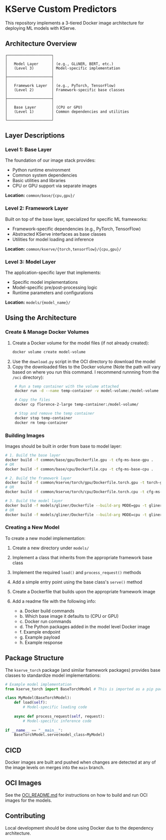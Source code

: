 # KServe Custom Predictors
This repository implements a 3-tiered Docker image architecture for deploying ML models with KServe.

## Architecture Overview

```
┌────────────────────┐
│                    │
│   Model Layer      │ (e.g., GLiNER, BERT, etc.)
│   (Level 3)        │ Model-specific implementation
│                    │
├────────────────────┤
│                    │
│   Framework Layer  │ (e.g., PyTorch, TensorFlow)
│   (Level 2)        │ Framework-specific base classes
│                    │
├────────────────────┤
│                    │
│   Base Layer       │ (CPU or GPU)
│   (Level 1)        │ Common dependencies and utilities
│                    │
└────────────────────┘
```

## Layer Descriptions

### Level 1: Base Layer 
The foundation of our image stack provides:
- Python runtime environment
- Common system dependencies
- Basic utilities and libraries
- CPU or GPU support via separate images

**Location:** `common/base/{cpu,gpu}/`

### Level 2: Framework Layer
Built on top of the base layer, specialized for specific ML frameworks:
- Framework-specific dependencies (e.g., PyTorch, TensorFlow)
- Abstracted KServe interfaces as base classes
- Utilities for model loading and inference

**Location:** `common/kserve/{torch,tensorflow}/{cpu,gpu}/`

### Level 3: Model Layer
The application-specific layer that implements:
- Specific model implementations
- Model-specific pre/post-processing logic
- Runtime parameters and configurations

**Location:** `models/{model_name}/`

## Using the Architecture

### Create & Manage Docker Volumes
1. Create a Docker volume for the model files (if not already created):
   ```bash
   docker volume create model-volume
   ```
2. Use the `download.py` script in the OCI directory to download the model
3. Copy the downloaded files to the Docker volume (Note the path will vary based on where you run this command. I recommend runnning from the `/oci` directory):
   ```bash
    # Run a temp container with the volume attached
    docker run -d --name temp-container -v model-volume:/model-volume alpine tail -f /dev/null

    # Copy the files
    docker cp florence-2-large temp-container:/model-volume/

    # Stop and remove the temp container
    docker stop temp-container
    docker rm temp-container
   ```


### Building Images
Images should be built in order from base to model layer:

```bash
# 1. Build the base layer
docker build -f common/base/gpu/Dockerfile.gpu -t cfg-ms-base-gpu .
# OR
docker build -f common/base/cpu/Dockerfile.cpu -t cfg-ms-base-cpu .

# 2. Build the framework layer
docker build -f common/kserve/torch/gpu/Dockerfile.torch.gpu -t torch-gpu:latest .
# OR
docker build -f common/kserve/torch/cpu/Dockerfile.torch.cpu -t cfg-ms-torch-cpu .

# 3. Build the model layer
docker build -f models/gliner/Dockerfile --build-arg MODE=gpu -t gliner-predictor:gpu .
# OR
docker build -f models/gliner/Dockerfile --build-arg MODE=cpu -t gliner-predictor:cpu .
```

### Creating a New Model
To create a new model implementation:

1. Create a new directory under `models/`
2. Implement a class that inherits from the appropriate framework base class
3. Implement the required `load()` and `process_request()` methods
4. Add a simple entry point using the base class's `serve()` method
5. Create a Dockerfile that builds upon the appropriate framework image
6. Add a readme file with the following info:

    - a. Docker build commands
    - b. Which base image it defaults to (CPU or GPU)
    - c. Docker run commands
    - d. The Python packages added in the model level Docker image
    - f. Example endpoint
    - g. Example payload
    - h. Example response

## Package Structure

The `kserve_torch` package (and similar framework packages) provides base classes to standardize model implementations:

```python
# Example model implementation
from kserve_torch import BaseTorchModel # This is imported as a pip packaged installed in the layer 2 image

class MyModel(BaseTorchModel):
    def load(self):
        # Model-specific loading code
        
    async def process_request(self, request):
        # Model-specific inference code
        
if __name__ == "__main__":
    BaseTorchModel.serve(model_class=MyModel)
```

## CICD
Docker images are built and pushed when changes are detected at any of the image levels on merges into the `main` branch.

## OCI Images
See the [OCI_README.md](./oci/OCI_README.md) for instructions on how to build and run OCI images for the models.

## Contributing
Local development should be done using Docker due to the dependency architecture.